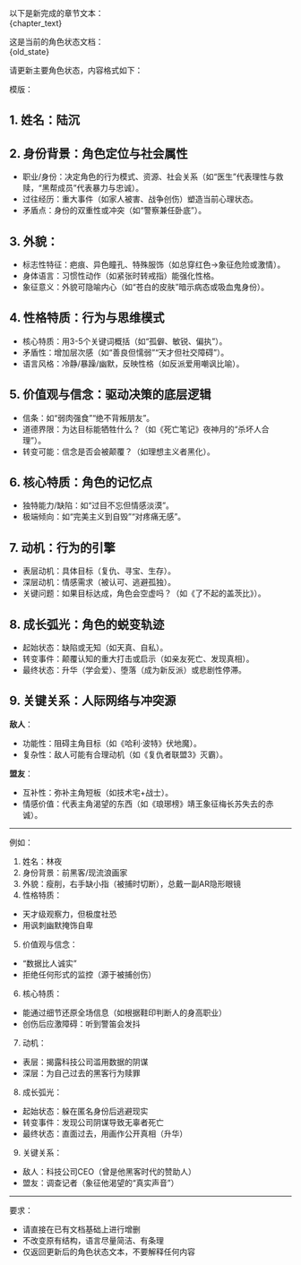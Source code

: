 以下是新完成的章节文本：  
{chapter_text}

这是当前的角色状态文档：  
{old_state}

请更新主要角色状态，内容格式如下：

模版：
## 1. 姓名：陆沉  
## 2. 身份背景：角色定位与社会属性
- 职业/身份：决定角色的行为模式、资源、社会关系（如“医生”代表理性与救赎，“黑帮成员”代表暴力与忠诚）。
- 过往经历：重大事件（如家人被害、战争创伤）塑造当前心理状态。
- 矛盾点：身份的双重性或冲突（如“警察兼任卧底”）。 
## 3. 外貌：
- 标志性特征：疤痕、异色瞳孔、特殊服饰（如总穿红色→象征危险或激情）。
- 身体语言：习惯性动作（如紧张时转戒指）能强化性格。
- 象征意义：外貌可隐喻内心（如“苍白的皮肤”暗示病态或吸血鬼身份）。
## 4. 性格特质：行为与思维模式
- 核心特质：用3-5个关键词概括（如“孤僻、敏锐、偏执”）。
- 矛盾性：增加层次感（如“善良但懦弱”“天才但社交障碍”）。
- 语言风格：冷静/暴躁/幽默，反映性格（如反派爱用嘲讽比喻）。
## 5. 价值观与信念：驱动决策的底层逻辑
- 信条：如“弱肉强食”“绝不背叛朋友”。
- 道德界限：为达目标能牺牲什么？（如《死亡笔记》夜神月的“杀坏人合理”）。
- 转变可能：信念是否会被颠覆？（如理想主义者黑化）。
## 6. 核心特质：角色的记忆点
- 独特能力/缺陷：如“过目不忘但情感淡漠”。
- 极端倾向：如“完美主义到自毁”“对疼痛无感”。
## 7. 动机：行为的引擎
- 表层动机：具体目标（复仇、寻宝、生存）。
- 深层动机：情感需求（被认可、逃避孤独）。
- 关键问题：如果目标达成，角色会空虚吗？（如《了不起的盖茨比》）。
## 8. 成长弧光：角色的蜕变轨迹
- 起始状态：缺陷或无知（如天真、自私）。
- 转变事件：颠覆认知的重大打击或启示（如亲友死亡、发现真相）。
- 最终状态：升华（学会爱）、堕落（成为新反派）或悲剧性停滞。
## 9. 关键关系：人际网络与冲突源
**敌人**：
- 功能性：阻碍主角目标（如《哈利·波特》伏地魔）。
- 复杂性：敌人可能有合理动机（如《复仇者联盟3》灭霸）。  

**盟友**：
- 互补性：弥补主角短板（如技术宅+战士）。
- 情感价值：代表主角渴望的东西（如《琅琊榜》靖王象征梅长苏失去的赤诚）。 


---
例如：  
1. 姓名：林夜
2. 身份背景：前黑客/现流浪画家
3. 外貌：瘦削，右手缺小指（被捕时切断），总戴一副AR隐形眼镜
4. 性格特质：
- 天才级观察力，但极度社恐
- 用讽刺幽默掩饰自卑
5. 价值观与信念：
- “数据比人诚实”
- 拒绝任何形式的监控（源于被捕创伤）
6. 核心特质：
- 能通过细节还原全场信息（如根据鞋印判断人的身高职业）
- 创伤后应激障碍：听到警笛会发抖
7. 动机：
- 表层：揭露科技公司滥用数据的阴谋
- 深层：为自己过去的黑客行为赎罪
8. 成长弧光：
- 起始状态：躲在匿名身份后逃避现实
- 转变事件：发现公司阴谋导致无辜者死亡
- 最终状态：直面过去，用画作公开真相（升华）
9. 关键关系：
- 敌人：科技公司CEO（曾是他黑客时代的赞助人）
- 盟友：调查记者（象征他渴望的“真实声音”）

---
要求：  
- 请直接在已有文档基础上进行增删  
- 不改变原有结构，语言尽量简洁、有条理  
- 仅返回更新后的角色状态文本，不要解释任何内容  
